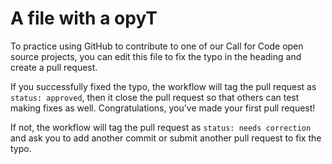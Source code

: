 # A file with a opyT

To practice using GitHub to contribute to one of our Call for Code open source projects, you can edit this file to fix the typo in the heading and create a pull request.

If you successfully fixed the typo, the workflow will tag the pull request as `status: approved`, then it close the pull request so that others can test making fixes as well. Congratulations, you've made your first pull request!

If not, the workflow will tag the pull request as `status: needs correction` and ask you to add another commit or submit another pull request to fix the typo.
